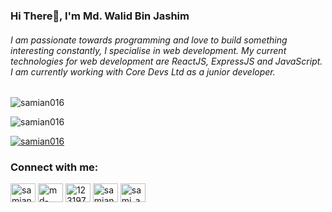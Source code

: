 <h3 align="left">Hi There👋, I'm Md. Walid Bin Jashim</h3>
<h6 align="left">I am passionate towards programming and love to build something interesting constantly, I specialise in web development. My current technologies for web development are ReactJS, ExpressJS and JavaScript. I am currently working with Core Devs Ltd as a junior developer.</h6>
<p><img align="left" src="https://github-readme-stats.vercel.app/api/top-langs?username=samian016&show_icons=true&locale=en&layout=compact" alt="samian016" /></p>
<br/>

<p align="left"> <img src="https://komarev.com/ghpvc/?username=samian016&label=Profile%20views&color=0e75b6&style=flat" alt="samian016" /> </p>

<p align="left"> <a href="https://github.com/ryo-ma/github-profile-trophy"><img src="https://github-profile-trophy.vercel.app/?username=samian016" alt="samian016" /></a> </p>

<h3 align="left">Connect with me:</h3>
<p align="left">
<a href="https://twitter.com/samian46364503" target="blank"><img align="center" src="https://raw.githubusercontent.com/rahuldkjain/github-profile-readme-generator/master/src/images/icons/Social/twitter.svg" alt="samian46364503" height="30" width="40" /></a>
<a href="https://linkedin.com/in/md-walid" target="blank"><img align="center" src="https://raw.githubusercontent.com/rahuldkjain/github-profile-readme-generator/master/src/images/icons/Social/linked-in-alt.svg" alt="md-walid" height="30" width="40" /></a>
<a href="https://stackoverflow.com/users/12319736" target="blank"><img align="center" src="https://raw.githubusercontent.com/rahuldkjain/github-profile-readme-generator/master/src/images/icons/Social/stack-overflow.svg" alt="12319736" height="30" width="40" /></a>
<a href="https://fb.com/samian.official" target="blank"><img align="center" src="https://raw.githubusercontent.com/rahuldkjain/github-profile-readme-generator/master/src/images/icons/Social/facebook.svg" alt="samian.official" height="30" width="40" /></a>
<a href="https://instagram.com/sami_an_" target="blank"><img align="center" src="https://raw.githubusercontent.com/rahuldkjain/github-profile-readme-generator/master/src/images/icons/Social/instagram.svg" alt="sami_an_" height="30" width="40" /></a>
</p>

